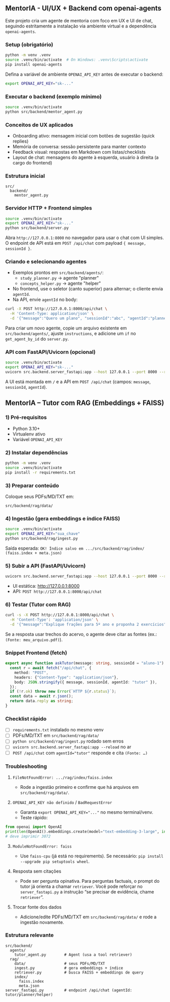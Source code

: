 ## MentorIA - UI/UX + Backend com openai-agents

Este projeto cria um agente de mentoria com foco em UX e UI de chat, seguindo estritamente a instalação via ambiente virtual e a dependência `openai-agents`.

### Setup (obrigatório)

```bash
python -m venv .venv
source .venv/bin/activate  # On Windows: .venv\Scripts\activate
pip install openai-agents
```

Defina a variável de ambiente `OPENAI_API_KEY` antes de executar o backend:

```bash
export OPENAI_API_KEY="sk-..."
```

### Executar o backend (exemplo mínimo)

```bash
source .venv/bin/activate
python src/backend/mentor_agent.py
```

### Conceitos de UX aplicados

- Onboarding ativo: mensagem inicial com botões de sugestão (quick replies)
- Memória de conversa: sessão persistente para manter contexto
- Feedback visual: respostas em Markdown com listas/checklists
- Layout de chat: mensagens do agente à esquerda, usuário à direita (a cargo do frontend)

### Estrutura inicial

```
src/
  backend/
    mentor_agent.py
```

### Servidor HTTP + Frontend simples

```bash
source .venv/bin/activate
export OPENAI_API_KEY="sk-..."
python src/backend/server.py
```

Abra `http://127.0.0.1:8000` no navegador para usar o chat com UI simples. O endpoint de API está em `POST /api/chat` com payload `{ message, sessionId }`.

### Criando e selecionando agentes

- Exemplos prontos em `src/backend/agents/`:
  - `study_planner.py` → agente "planner"
  - `concepts_helper.py` → agente "helper"
- No frontend, use o seletor (canto superior) para alternar; o cliente envia `agentId`.
- Na API, envie `agentId` no body:

```bash
curl -X POST http://127.0.0.1:8000/api/chat \
  -H 'Content-Type: application/json' \
  -d '{"message":"Quero um plano", "sessionId":"abc", "agentId":"planner"}'
```

Para criar um novo agente, copie um arquivo existente em `src/backend/agents/`, ajuste `instructions`, e adicione um `if` no `get_agent_by_id` do `server.py`.

### API com FastAPI/Uvicorn (opcional)

```bash
source .venv/bin/activate
export OPENAI_API_KEY="sk-..."
uvicorn src.backend.server_fastapi:app --host 127.0.0.1 --port 8000 --reload
```

A UI está montada em `/` e a API em `POST /api/chat` (campos: `message`, `sessionId`, `agentId`).

## MentorIA – Tutor com RAG (Embeddings + FAISS)

### 1) Pré-requisitos

- Python 3.10+
- Virtualenv ativo
- Variável `OPENAI_API_KEY`

### 2) Instalar dependências

```bash
python -m venv .venv
source .venv/bin/activate
pip install -r requirements.txt
```

### 3) Preparar conteúdo

Coloque seus PDFs/MD/TXT em:

```
src/backend/rag/data/
```

### 4) Ingestão (gera embeddings e índice FAISS)

```bash
source .venv/bin/activate
export OPENAI_API_KEY="sua_chave"
python src/backend/rag/ingest.py
```

Saída esperada:
`OK! Índice salvo em .../src/backend/rag/index/ (faiss.index + meta.json)`

### 5) Subir a API (FastAPI/Uvicorn)

```bash
uvicorn src.backend.server_fastapi:app --host 127.0.0.1 --port 8000 --reload
```

- UI estática: http://127.0.0.1:8000
- API: `POST http://127.0.0.1:8000/api/chat`

### 6) Testar (Tutor com RAG)

```bash
curl -s -X POST http://127.0.0.1:8000/api/chat \
  -H 'Content-Type': 'application/json' \
  -d '{"message":"Explique frações para 5º ano e proponha 2 exercícios","sessionId":"aluno-1","agentId":"tutor"}' | jq
```

Se a resposta usar trechos do acervo, o agente deve citar as fontes (ex.: `(Fonte: meu_arquivo.pdf)`).

### Snippet Frontend (fetch)

```ts
export async function askTutor(message: string, sessionId = "aluno-1") {
  const r = await fetch("/api/chat", {
    method: "POST",
    headers: {"Content-Type": "application/json"},
    body: JSON.stringify({ message, sessionId, agentId: "tutor" }),
  });
  if (!r.ok) throw new Error(`HTTP ${r.status}`);
  const data = await r.json();
  return data.reply as string;
}
```

### Checklist rápido

- [ ] `requirements.txt` instalado no mesmo venv
- [ ] PDFs/MD/TXT em `src/backend/rag/data/`
- [ ] `python src/backend/rag/ingest.py` rodado sem erros
- [ ] `uvicorn src.backend.server_fastapi:app --reload` no ar
- [ ] `POST /api/chat` com `agentId="tutor"` responde e cita `(Fonte: …)`

### Troubleshooting

1) `FileNotFoundError: .../rag/index/faiss.index`
   - Rode a ingestão primeiro e confirme que há arquivos em `src/backend/rag/data/`.

2) `OPENAI_API_KEY não definido` / `BadRequestError`
   - Garanta `export OPENAI_API_KEY="..."` no mesmo terminal/venv.
   - Teste rápido:

```python
from openai import OpenAI
print(len(OpenAI().embeddings.create(model="text-embedding-3-large", input=["ok"]).data[0].embedding))
# deve imprimir 3072
```

3) `ModuleNotFoundError: faiss`
   - Use `faiss-cpu` (já está no requirements). Se necessário: `pip install --upgrade pip setuptools wheel`.

4) Resposta sem citações
   - Pode ser pergunta opinativa. Para perguntas factuais, o prompt do tutor já orienta a chamar `retriever`. Você pode reforçar no `server_fastapi.py` a instrução “se precisar de evidência, chame `retriever`”.

5) Trocar fonte dos dados
   - Adicione/edite PDFs/MD/TXT em `src/backend/rag/data/` e rode a ingestão novamente.

### Estrutura relevante

```
src/backend/
  agents/
    tutor_agent.py        # Agent (usa a tool retriever)
  rag/
    data/                 # seus PDFs/MD/TXT
    ingest.py             # gera embeddings + índice
    retriever.py          # busca FAISS + embeddings de query
    index/
      faiss.index
      meta.json
server_fastapi.py         # endpoint /api/chat (agentId: tutor/planner/helper)
```


